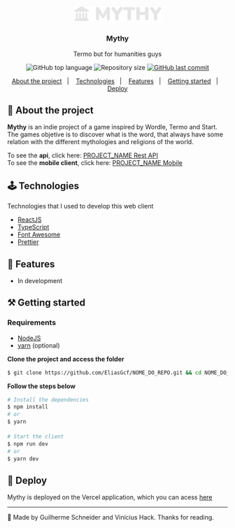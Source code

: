 <h1 align="center">
	<img alt="Logo" src="/public/Logo.png" width="200px" />
</h1>

<h3 align="center">
  Mythy
</h3>

<p align="center">Termo but for humanities guys</p>

<p align="center">
  <img alt="GitHub top language" src="https://img.shields.io/github/languages/top/theguidev/mythy?color=%23ff6666&style=for-the-badge">
  
  <img alt="Repository size" src="https://img.shields.io/github/repo-size/theguidev/mythy?color=%23FF6666&style=for-the-badge">
  
  <a href="https://github.com/ViniciusHack/worldtrip/commits/master">
    <img alt="GitHub last commit" src="https://img.shields.io/github/last-commit/theguidev/mythy?color=FF6666&style=for-the-badge">
  </a>
</p>

<p align="center">
  <a href="#-about-the-project">About the project</a>&nbsp;&nbsp;&nbsp;|&nbsp;&nbsp;&nbsp;
  <a href="#-technologies">Technologies</a>&nbsp;&nbsp;&nbsp;|&nbsp;&nbsp;&nbsp;
  <a href="#-features">Features</a>&nbsp;&nbsp;&nbsp;|&nbsp;&nbsp;&nbsp;
  <a href="#-getting-started">Getting started</a>&nbsp;&nbsp;&nbsp;|&nbsp;&nbsp;&nbsp;
  <a href="#-deploy">Deploy</a>
</p>

## 🔰  About the project

**Mythy** is an indie project of a game inspired by Wordle, Termo and Start. 
The games objetive is to discover what is the word, that always have some relation
with the different mythologies and religions of the world.

To see the **api**, click here: [PROJECT_NAME Rest API](https://github/eliasgcf/readme-template)</br>
To see the **mobile client**, click here: [PROJECT_NAME Mobile](https://github/eliasgcf/readme-template)

## 🕹️ Technologies

Technologies that I used to develop this web client

- [ReactJS](https://reactjs.org/)
- [TypeScript](https://www.typescriptlang.org/)
- [Font Awesome](https://www.fontawesome.com/) 
- [Prettier](https://prettier.io/)

## 🎯 Features

- In development

## ⚒️ Getting started

### Requirements

- [NodeJS](https://nodejs.org/en/)
- [yarn](https://classic.yarnpkg.com/lang/en/docs/install/) (optional)

**Clone the project and access the folder**

```bash
$ git clone https://github.com/EliasGcf/NOME_DO_REPO.git && cd NOME_DO_REPO
```

**Follow the steps below**

```bash
# Install the dependencies
$ npm install
# or
$ yarn

# Start the client
$ npm run dev
# or
$ yarn dev
```

## 🔮 Deploy

Mythy is deployed on the Vercel application, which you can acess [here](https://mythy.vercel.app/)

---

🎍 Made by Guilherme Schneider and Vinícius Hack. Thanks for reading.




